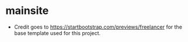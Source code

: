# mainsite
 
- Credit goes to <https://startbootstrap.com/previews/freelancer> for the base template used for this project.
